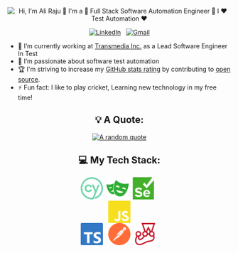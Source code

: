 <div align="center">

<p align="center">
  <img src="https://github.com/alirajucse/alirajucse/blob/master/ali.gif" alt="Hi, I'm Ali Raju 👋 I'm a 🚀 Full Stack Software Automation Engineer 🚀 I ❤️ Test Automation ❤️">
</p>

[![LinkedIn](https://skillicons.dev/icons?i=linkedin)](https://www.linkedin.com/in/jaspergabriel/) &nbsp;
[![Gmail](https://skillicons.dev/icons?i=gmail)](mailto:raju20dh@gmail.com?subject=Hello%20Ali,%20From%20Github)

</div>

- 🔭 I’m currently working at [Transmedia Inc.](https://www.trmedia.ca) as a Lead Software Engineer In Test
- 🌱 I’m passionate about software test automation 
- 🏆 I'm striving to increase my [GitHub stats rating](#🏆-my-stats) by contributing to [open source](https://opensource.com/resources/what-open-source).
- ⚡ Fun fact: I like to play cricket, Learning new technology in my free time!

<div align="center">

## 💡 A Quote:

[![A random quote](https://quotes-github-readme.vercel.app/api?type=horizontal&theme=dark)](https://github.com/piyushsuthar/github-readme-quotes)

## 💻 My Tech Stack:

<img  src="https://github.com/alirajucse/alirajucse/blob/master/cypress-color.svg" alt="Cypress" width="50" height="50"/> &nbsp;<img  src="https://github.com/alirajucse/alirajucse/blob/master/playwright-color.svg" alt="Playwright" width="50" height="50"/> &nbsp;<img  src="https://github.com/alirajucse/alirajucse/blob/master/selenium-color.svg" alt="Selenium" width="50" height="50" /> &nbsp; <img  src="https://github.com/alirajucse/alirajucse/blob/master/javascript-color.svg" alt="Javascript" width="50" height="50" style="margin:0 auto; display:block;"/> &nbsp;<img  src="https://github.com/alirajucse/alirajucse/blob/master/typescript-color.svg" alt="Typescript" width="50" height="50" /> &nbsp; <img  src="https://github.com/alirajucse/alirajucse/blob/master/postman-color.svg" alt="Postman" width="50" height="50" /> &nbsp;<img src="https://github.com/alirajucse/alirajucse/blob/master/jest-color.svg" alt="Jest" width="50" height="50"/> &nbsp;


